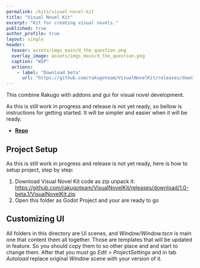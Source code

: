 ```yaml
---
permalink: /kits/visual-novel-kit
title: "Visual Novel Kit"
excerpt: "Kit for creating visual novels."
published: true
author_profile: true
layout: single
header:
  teaser: assets/imgs_main/d_the_question.png
  overlay_image: assets/imgs_main/d_the_question.png
  caption: "WIP"
  actions:
    - label: "Download beta"
      url: "https://github.com/rakugoteam/VisualNovelKit/releases/download/1.0-beta.1/VisualNovelKit.zip"
---
```


This combine Rakugo with addons and gui for visual novel development.

As this is still work in progress and release is not yet ready, so bellow is instructions for getting started.
It will be simpler and easier when it will be ready.

- [**Repo**](https://github.com/rakugoteam/VisualNovelKit)

## Project Setup

As this is still work in progress and release is not yet ready,
here is how to setup project, step by step:

1. Download Visual Novel Kit code as zip unpack it: <https://github.com/rakugoteam/VisualNovelKit/releases/download/1.0-beta.1/VisualNovelKit.zip>
2. Open this folder as Godot Project and your are ready to go

## Customizing UI
All folders in this directory are UI scenes, and *Window/Window.tscn* is main one that content them all together.
Those are templates that will be updated in feature. 
So you should copy them to so other place and and start to change them. 
After that you must go *Edit > ProjectSettings* and in tab *Autoload* replace original *Window* scene with your version of it.
